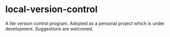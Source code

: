 # local-version-control
A lite version control program. Adopted as a personal project which is under development. Suggestions are welcomed.
